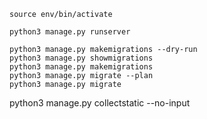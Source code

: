 ```
source env/bin/activate
```
```
python3 manage.py runserver
```
```
python3 manage.py makemigrations --dry-run
python3 manage.py showmigrations
python3 manage.py makemigrations
python3 manage.py migrate --plan
python3 manage.py migrate
```

python3 manage.py collectstatic --no-input
